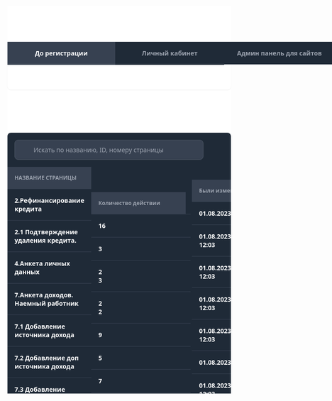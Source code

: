 <!DOCTYPE html>
<html lang="en">
<head>
	<meta charset="UTF-8">
	<meta name="viewport" content="width=device-width, initial-scale=1.0">
	<title>Body</title>
	<style>
		body {
			font-family: system-ui;
		}
		.box {
			width: 1px;
			height: 53px;
			background: #374151;
		}
		.box2 {
			height: 1px;
			align-self: stretch;
			background: #374151;
		}
		.box3 {
			width: 224px;
			height: 1px;
			background: #374151;
		}
		.box4 {
			width: 115px;
			height: 50px;
			background: #374151;
		}
		.box5 {
			width: 115px;
			height: 1px;
			background: #374151;
		}
		.column {
			align-self: stretch;
			display: flex;
			flex-direction: column;
			align-items: flex-start;
			gap: 24px;
		}
		.column2 {
			align-self: stretch;
			display: flex;
			flex-direction: column;
			align-items: flex-start;
			background: #1F2A37;
			border-radius: 8px;
			box-shadow: 0px 1px 2px #0000001A;
		}
		.column3 {
			flex: 1;
			display: flex;
			flex-direction: column;
			align-items: flex-start;
		}
		.column4 {
			flex-shrink: 0;
			display: flex;
			flex-direction: column;
			align-items: flex-start;
		}
		.column5 {
			flex-shrink: 0;
			display: flex;
			flex-direction: column;
			align-items: center;
		}
		.contain {
			display: flex;
			flex-direction: column;
			background: #FFFFFF;
		}
		.image {
			width: 16px;
			height: 16px;
			object-fit: fill;
		}
		.image2 {
			width: 115px;
			height: 53px;
			object-fit: fill;
		}
		.image3 {
			border-radius: 4px;
			width: 44px;
			height: 33px;
			object-fit: fill;
		}
		.row-view {
			align-self: stretch;
			display: flex;
			align-items: flex-start;
			border-radius: 8px;
			box-shadow: 0px 1px 2px #00000012;
		}
		.row-view2 {
			display: flex;
			align-items: center;
			background: #374151;
			border-radius: 8px;
			border: 1px solid #4B5563;
			padding: 12px 89px 12px 16px;
			margin: 16px;
			gap: 10px;
		}
		.row-view3 {
			align-self: stretch;
			display: flex;
			align-items: center;
		}
		.row-view4 {
			align-self: stretch;
			display: flex;
			align-items: center;
			padding: 16px;
		}
		.row-view5 {
			flex-shrink: 0;
			display: flex;
			align-items: flex-start;
			border-radius: 4px;
			border: 1px solid #374151;
		}
		.scroll-view {
			height: 874px;
			align-self: stretch;
			display: flex;
			flex-direction: column;
			align-items: flex-start;
			gap: 40px;
		}
		.text {
			color: #FFFFFF;
			font-size: 30px;
			font-weight: bold;
		}
		.text2 {
			color: #FFFFFF;
			font-size: 14px;
			font-weight: bold;
		}
		.text3 {
			color: #9CA3AF;
			font-size: 14px;
			font-weight: bold;
		}
		.text4 {
			color: #9CA3AF;
			font-size: 14px;
			font-weight: bold;
			margin-left: 12px;
			margin-right: 12px;
		}
		.text5 {
			color: #FFFFFF;
			font-size: 24px;
			font-weight: bold;
		}
		.text6 {
			color: #9CA3AF;
			font-size: 14px;
		}
		.text7 {
			color: #9CA3AF;
			font-size: 12px;
			font-weight: bold;
			margin-left: 16px;
		}
		.text8 {
			color: #FFFFFF;
			font-size: 14px;
			font-weight: bold;
			margin: 16px;
		}
		.text9 {
			color: #9CA3AF;
			font-size: 12px;
			font-weight: bold;
		}
		.text10 {
			color: #FFFFFF;
			font-size: 14px;
			font-weight: bold;
			margin: 16px 195px 16px 16px;
		}
		.text11 {
			color: #FFFFFF;
			font-size: 14px;
			font-weight: bold;
			margin: 16px 202px 16px 16px;
			width: 6px;
		}
		.text12 {
			color: #FFFFFF;
			font-size: 14px;
			font-weight: bold;
			margin: 16px 194px 16px 16px;
			width: 14px;
		}
		.text13 {
			color: #FFFFFF;
			font-size: 14px;
			font-weight: bold;
			margin: 16px 202px 16px 16px;
		}
		.text14 {
			color: #FFFFFF;
			font-size: 14px;
			font-weight: bold;
			margin: 16px 93px 16px 16px;
		}
		.text15 {
			color: #FFFFFF;
			font-size: 14px;
			font-weight: bold;
			margin: 16px 93px 16px 16px;
			width: 115px;
		}
		.text16 {
			color: #9CA3AF;
			font-size: 14px;
			flex: 1;
		}
		.view {
			flex-shrink: 0;
			display: flex;
			flex-direction: column;
			align-items: center;
			background: #374151;
			padding: 16px 62px 17px 62px;
		}
		.view2 {
			flex-shrink: 0;
			display: flex;
			flex-direction: column;
			align-items: center;
			background: #1F2A37;
			padding: 16px 60px 17px 60px;
		}
		.view3 {
			flex-shrink: 0;
			display: flex;
			flex-direction: column;
			align-items: flex-start;
			background: #1F2A37;
			padding: 16px 29px;
		}
		.view4 {
			flex: 1;
			display: flex;
			flex-direction: column;
			background: #1F2A37;
			padding: 16px;
			margin-right: 1px;
		}
		.view5 {
			align-self: stretch;
			display: flex;
			flex-direction: column;
			align-items: flex-start;
			background: #374151;
			padding-top: 16px;
			padding-bottom: 16px;
		}
		.view6 {
			display: flex;
			flex-direction: column;
			align-items: flex-start;
			background: #374151;
			padding: 16px 58px 16px 16px;
		}
		.view7 {
			display: flex;
			flex-direction: column;
			align-items: flex-start;
			background: #374151;
			padding: 16px 94px 16px 16px;
		}
		.view8 {
			flex-shrink: 0;
			display: flex;
			flex-direction: column;
			align-items: flex-start;
			background: #1F2A37;
			border: 1px solid #374151;
			padding: 6px 12px;
		}
		.view9 {
			flex-shrink: 0;
			display: flex;
			flex-direction: column;
			align-items: flex-start;
			background: #374151;
			border: 1px solid #374151;
			padding: 6px 12px;
		}
	</style>
</head>
<body>
		<div class="contain">
		<div class="scroll-view">
			<span class="text" >
				Рефинансирование Кредита
			</span>
			<div class="row-view">
				<div class="view">
					<span class="text2" >
						До регистрации
					</span>
				</div>
				<div class="box">
				</div>
				<div class="view2">
					<span class="text3" >
						Личный кабинет
					</span>
				</div>
				<div class="box">
				</div>
				<div class="view3">
					<span class="text3" >
						Админ панель для сайтов
					</span>
				</div>
				<div class="box">
				</div>
				<div class="view4">
					<span class="text4" >
						Админ панель для банков
					</span>
				</div>
				<div class="box">
				</div>
			</div>
			<div class="column">
				<span class="text5" >
					Список страниц
				</span>
				<div class="column2">
					<div class="row-view2">
						<img
							src="https://storage.googleapis.com/tagjs-prod.appspot.com/v1/bJ75Zn4C2U/b2js6c6k_expires_30_days.png" 
							class="image"
						/>
						<span class="text6" >
							Искать по названию, ID, номеру страницы
						</span>
					</div>
					<div class="row-view3">
						<div class="column3">
							<div class="view5">
								<span class="text7" >
									НАЗВАНИЕ СТРАНИЦЫ
								</span>
							</div>
							<div class="box2">
							</div>
							<span class="text8" >
								2.Рефинансирование кредита
							</span>
							<div class="box2">
							</div>
							<span class="text8" >
								2.1 Подтверждение удаления кредита.
							</span>
							<div class="box2">
							</div>
							<span class="text8" >
								4.Анкета личных данных
							</span>
							<div class="box2">
							</div>
							<span class="text8" >
								7.Анкета доходов. Наемный работник
							</span>
							<div class="box2">
							</div>
							<span class="text8" >
								7.1 Добавление источника дохода
							</span>
							<div class="box2">
							</div>
							<span class="text8" >
								7.2 Добавление доп источника дохода
							</span>
							<div class="box2">
							</div>
							<span class="text8" >
								7.3 Добавление долгового обязательства
							</span>
							<div class="box2">
							</div>
							<span class="text8" >
								11 Выбор программ кредита
							</span>
						</div>
						<div class="column4">
							<div class="view6">
								<span class="text9" >
									Количество действии
								</span>
							</div>
							<div class="box3">
							</div>
							<span class="text10" >
								16
							</span>
							<div class="box3">
							</div>
							<span class="text11" >
								3
							</span>
							<div class="box3">
							</div>
							<span class="text12" >
								23
							</span>
							<div class="box3">
							</div>
							<span class="text12" >
								22
							</span>
							<div class="box3">
							</div>
							<span class="text11" >
								9
							</span>
							<div class="box3">
							</div>
							<span class="text13" >
								5
							</span>
							<div class="box3">
							</div>
							<span class="text11" >
								7
							</span>
							<div class="box3">
							</div>
							<span class="text12" >
								10
							</span>
						</div>
						<div class="column4">
							<div class="view7">
								<span class="text9" >
									Были изменения
								</span>
							</div>
							<div class="box3">
							</div>
							<span class="text14" >
								01.08.2023 | 12:03
							</span>
							<div class="box3">
							</div>
							<span class="text15" >
								01.08.2023 | 12:03
							</span>
							<div class="box3">
							</div>
							<span class="text15" >
								01.08.2023 | 12:03
							</span>
							<div class="box3">
							</div>
							<span class="text15" >
								01.08.2023 | 12:03
							</span>
							<div class="box3">
							</div>
							<span class="text15" >
								01.08.2023 | 12:03
							</span>
							<div class="box3">
							</div>
							<span class="text14" >
								01.08.2023 | 12:03
							</span>
							<div class="box3">
							</div>
							<span class="text15" >
								01.08.2023 | 12:03
							</span>
							<div class="box3">
							</div>
							<span class="text15" >
								01.08.2023 | 12:03
							</span>
						</div>
						<div class="column5">
							<div class="box4">
							</div>
							<div class="box5">
							</div>
							<img
								src="https://storage.googleapis.com/tagjs-prod.appspot.com/v1/bJ75Zn4C2U/416xrtyk_expires_30_days.png" 
								class="image2"
							/>
							<div class="box5">
							</div>
							<img
								src="https://storage.googleapis.com/tagjs-prod.appspot.com/v1/bJ75Zn4C2U/2u3fh8ks_expires_30_days.png" 
								class="image2"
							/>
							<div class="box5">
							</div>
							<div class="box5">
							</div>
							<img
								src="https://storage.googleapis.com/tagjs-prod.appspot.com/v1/bJ75Zn4C2U/p57f56yw_expires_30_days.png" 
								class="image2"
							/>
							<div class="box5">
							</div>
							<img
								src="https://storage.googleapis.com/tagjs-prod.appspot.com/v1/bJ75Zn4C2U/yb1ek2k7_expires_30_days.png" 
								class="image2"
							/>
							<div class="box5">
							</div>
							<img
								src="https://storage.googleapis.com/tagjs-prod.appspot.com/v1/bJ75Zn4C2U/g809310b_expires_30_days.png" 
								class="image2"
							/>
							<div class="box5">
							</div>
							<img
								src="https://storage.googleapis.com/tagjs-prod.appspot.com/v1/bJ75Zn4C2U/8e58j2sb_expires_30_days.png" 
								class="image2"
							/>
							<div class="box5">
							</div>
							<img
								src="https://storage.googleapis.com/tagjs-prod.appspot.com/v1/bJ75Zn4C2U/e0drstbw_expires_30_days.png" 
								class="image2"
							/>
							<div class="box5">
							</div>
							<img
								src="https://storage.googleapis.com/tagjs-prod.appspot.com/v1/bJ75Zn4C2U/sqev6hb6_expires_30_days.png" 
								class="image2"
							/>
							<div class="box5">
							</div>
							<div class="box5">
							</div>
						</div>
					</div>
					<div class="row-view4">
						<span class="text16" >
							Показывает 1-20 из 1000
						</span>
						<div class="row-view5">
							<img
								src="https://storage.googleapis.com/tagjs-prod.appspot.com/v1/bJ75Zn4C2U/c5kqim2k_expires_30_days.png" 
								class="image3"
							/>
							<div class="view8">
								<span class="text3" >
									1
								</span>
							</div>
							<div class="view9">
								<span class="text2" >
									2
								</span>
							</div>
							<div class="view8">
								<span class="text3" >
									3
								</span>
							</div>
							<div class="view8">
								<span class="text3" >
									...
								</span>
							</div>
							<div class="view8">
								<span class="text3" >
									100
								</span>
							</div>
							<img
								src="https://storage.googleapis.com/tagjs-prod.appspot.com/v1/bJ75Zn4C2U/98cm5a31_expires_30_days.png" 
								class="image3"
							/>
						</div>
					</div>
				</div>
			</div>
		</div>
	</div>
</body>
</html>
